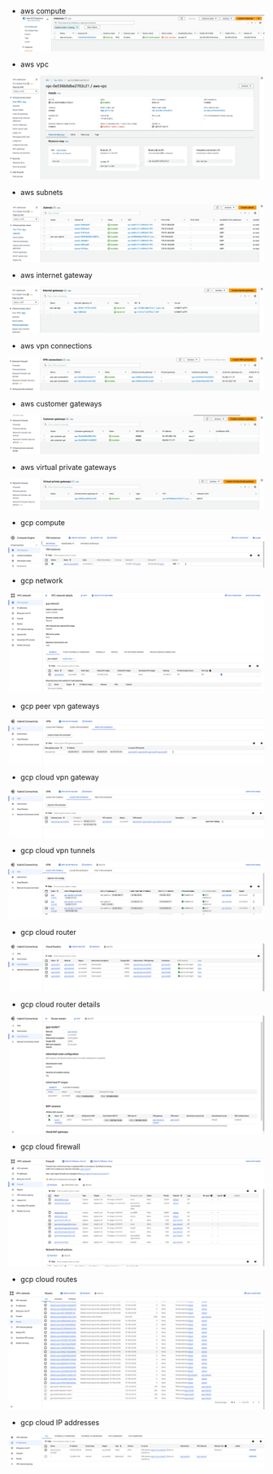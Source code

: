 
















- aws compute
![img.png](.images/aws-compute.png)

- aws vpc

![img.png](.images/aws-vpc.png)

- aws subnets

![img.png](.images/aws-subnets.png)

- aws internet gateway

![img.png](.images/aws-intenet-gatway.png)

- aws vpn connections

![img.png](.images/aws-vpn-connections.png)

- aws customer gateways

![img.png](.images/aws-customer-gatways.png)

- aws virtual private gateways

![img.png](.images/aws-virtual-private-gateway-gatway.png)






- gcp compute

![img.png](.images/gcp-compute.png)

- gcp network

![img.png](.images/gcp-network.png)

- gcp peer vpn gateways

![img.png](.images/gcp-peer-vpn-gatway.png)

- gcp cloud vpn gateway

![img.png](.images/gcp-cloud-vpn-gatways.png)

- gcp cloud vpn tunnels

![img.png](.images/gcp-cloud-vpn-tunnels.png)


- gcp cloud router

![img.png](.images/gcp-cloud-router.png)


- gcp cloud router details

![img.png](.images/gcp-cloud-router-details.png)


- gcp cloud firewall

![img.png](.images/gcp-cloud-firewall.png)

- gcp cloud routes

![img.png](.images/gcp-cloud-routes.png)

- gcp cloud IP addresses

![img.png](.images/gcp-cloud-ip-addresses.png)